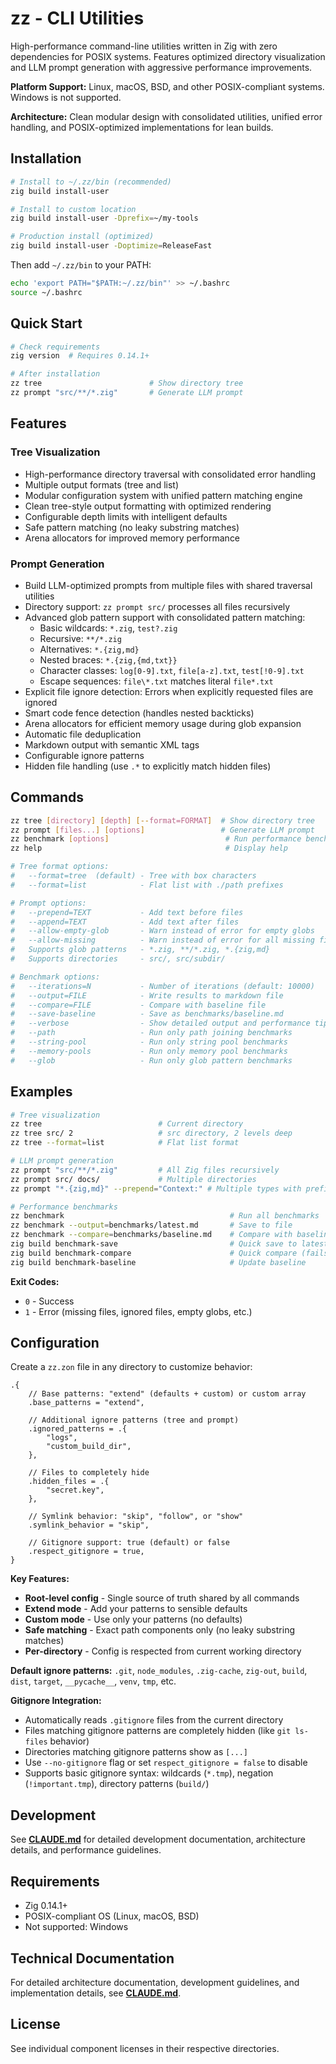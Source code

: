 # zz - CLI Utilities

High-performance command-line utilities written in Zig with zero dependencies for POSIX systems. Features optimized directory visualization and LLM prompt generation with aggressive performance improvements.

**Platform Support:** Linux, macOS, BSD, and other POSIX-compliant systems. Windows is not supported.

**Architecture:** Clean modular design with consolidated utilities, unified error handling, and POSIX-optimized implementations for lean builds.

## Installation

```bash
# Install to ~/.zz/bin (recommended)
zig build install-user

# Install to custom location
zig build install-user -Dprefix=~/my-tools

# Production install (optimized)
zig build install-user -Doptimize=ReleaseFast
```

Then add `~/.zz/bin` to your PATH:
```bash
echo 'export PATH="$PATH:~/.zz/bin"' >> ~/.bashrc
source ~/.bashrc
```

## Quick Start

```bash
# Check requirements
zig version  # Requires 0.14.1+

# After installation
zz tree                        # Show directory tree
zz prompt "src/**/*.zig"       # Generate LLM prompt
```

## Features

### Tree Visualization
- High-performance directory traversal with consolidated error handling
- Multiple output formats (tree and list)
- Modular configuration system with unified pattern matching engine
- Clean tree-style output formatting with optimized rendering
- Configurable depth limits with intelligent defaults
- Safe pattern matching (no leaky substring matches)
- Arena allocators for improved memory performance

### Prompt Generation
- Build LLM-optimized prompts from multiple files with shared traversal utilities
- Directory support: `zz prompt src/` processes all files recursively
- Advanced glob pattern support with consolidated pattern matching:
  - Basic wildcards: `*.zig`, `test?.zig`
  - Recursive: `**/*.zig`
  - Alternatives: `*.{zig,md}`
  - Nested braces: `*.{zig,{md,txt}}` 
  - Character classes: `log[0-9].txt`, `file[a-z].txt`, `test[!0-9].txt`
  - Escape sequences: `file\*.txt` matches literal `file*.txt`
- Explicit file ignore detection: Errors when explicitly requested files are ignored
- Smart code fence detection (handles nested backticks)
- Arena allocators for efficient memory usage during glob expansion
- Automatic file deduplication
- Markdown output with semantic XML tags
- Configurable ignore patterns
- Hidden file handling (use `.*` to explicitly match hidden files)

## Commands

```bash
zz tree [directory] [depth] [--format=FORMAT]  # Show directory tree
zz prompt [files...] [options]                 # Generate LLM prompt
zz benchmark [options]                          # Run performance benchmarks
zz help                                         # Display help

# Tree format options:
#   --format=tree  (default) - Tree with box characters
#   --format=list            - Flat list with ./path prefixes

# Prompt options:
#   --prepend=TEXT           - Add text before files
#   --append=TEXT            - Add text after files
#   --allow-empty-glob       - Warn instead of error for empty globs
#   --allow-missing          - Warn instead of error for all missing files
#   Supports glob patterns   - *.zig, **/*.zig, *.{zig,md}
#   Supports directories     - src/, src/subdir/

# Benchmark options:
#   --iterations=N           - Number of iterations (default: 10000)
#   --output=FILE            - Write results to markdown file
#   --compare=FILE           - Compare with baseline file
#   --save-baseline          - Save as benchmarks/baseline.md
#   --verbose                - Show detailed output and performance tips
#   --path                   - Run only path joining benchmarks
#   --string-pool            - Run only string pool benchmarks
#   --memory-pools           - Run only memory pool benchmarks
#   --glob                   - Run only glob pattern benchmarks
```

## Examples

```bash
# Tree visualization
zz tree                          # Current directory
zz tree src/ 2                   # src directory, 2 levels deep
zz tree --format=list            # Flat list format

# LLM prompt generation
zz prompt "src/**/*.zig"         # All Zig files recursively
zz prompt src/ docs/             # Multiple directories  
zz prompt "*.{zig,md}" --prepend="Context:" # Multiple types with prefix

# Performance benchmarks
zz benchmark                                     # Run all benchmarks
zz benchmark --output=benchmarks/latest.md       # Save to file
zz benchmark --compare=benchmarks/baseline.md    # Compare with baseline
zig build benchmark-save                         # Quick save to latest.md
zig build benchmark-compare                      # Quick compare (fails on regression)
zig build benchmark-baseline                     # Update baseline
```

**Exit Codes:**
- `0` - Success
- `1` - Error (missing files, ignored files, empty globs, etc.)

## Configuration

Create a `zz.zon` file in any directory to customize behavior:

```zon
.{
    // Base patterns: "extend" (defaults + custom) or custom array
    .base_patterns = "extend",
    
    // Additional ignore patterns (tree and prompt)
    .ignored_patterns = .{
        "logs",
        "custom_build_dir",
    },
    
    // Files to completely hide 
    .hidden_files = .{
        "secret.key",
    },
    
    // Symlink behavior: "skip", "follow", or "show"
    .symlink_behavior = "skip",
    
    // Gitignore support: true (default) or false
    .respect_gitignore = true,
}
```

**Key Features:**
- **Root-level config** - Single source of truth shared by all commands
- **Extend mode** - Add your patterns to sensible defaults
- **Custom mode** - Use only your patterns (no defaults)
- **Safe matching** - Exact path components only (no leaky substring matches)
- **Per-directory** - Config is respected from current working directory

**Default ignore patterns:** `.git`, `node_modules`, `.zig-cache`, `zig-out`, `build`, `dist`, `target`, `__pycache__`, `venv`, `tmp`, etc.

**Gitignore Integration:**
- Automatically reads `.gitignore` files from the current directory
- Files matching gitignore patterns are completely hidden (like `git ls-files` behavior)
- Directories matching gitignore patterns show as `[...]` 
- Use `--no-gitignore` flag or set `respect_gitignore = false` to disable
- Supports basic gitignore syntax: wildcards (`*.tmp`), negation (`!important.tmp`), directory patterns (`build/`)

## Development

See **[CLAUDE.md](CLAUDE.md)** for detailed development documentation, architecture details, and performance guidelines.

## Requirements

- Zig 0.14.1+
- POSIX-compliant OS (Linux, macOS, BSD)  
- Not supported: Windows

## Technical Documentation

For detailed architecture documentation, development guidelines, and implementation details, see **[CLAUDE.md](CLAUDE.md)**.

## License

See individual component licenses in their respective directories.